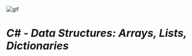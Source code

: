 ![gif](https://media1.giphy.com/media/v1.Y2lkPTc5MGI3NjExYWt0ZzFqaDR6czFsYnhyejJ3dWZ5YXI2eDFwdjByNmp1dnJ2dWc4cSZlcD12MV9pbnRlcm5hbF9naWZfYnlfaWQmY3Q9Zw/kvVvVzXKCbL32/giphy.gif)
# ***C# - Data Structures: Arrays, Lists, Dictionaries***
